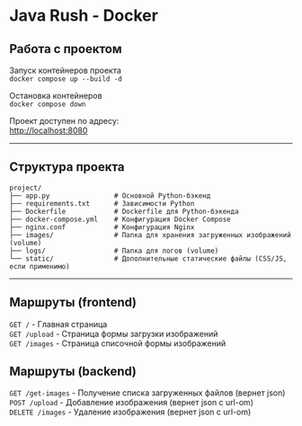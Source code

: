 # Java Rush - Docker

## Работа с проектом

Запуск контейнеров проекта  
`docker compose up --build -d`

Остановка контейнеров  
`docker compose down`

Проект доступен по адресу:  
[http://localhost:8080](http://localhost:8080)

---

## Структура проекта
```text
project/
├── app.py                # Основной Python-бэкенд
├── requirements.txt      # Зависимости Python
├── Dockerfile            # Dockerfile для Python-бэкенда
├── docker-compose.yml    # Конфигурация Docker Compose
├── nginx.conf            # Конфигурация Nginx
├── images/               # Папка для хранения загруженных изображений (volume)
├── logs/                 # Папка для логов (volume)
└── static/               # Дополнительные статические файлы (CSS/JS, если применимо)
```

---

## Маршруты (frontend)

`GET /` - Главная страница  
`GET /upload` - Страница формы загрузки изображений  
`GET /images` - Страница списочной формы изображений

## Маршруты (backend)

`GET /get-images` - Получение списка загруженных файлов (вернет json)  
`POST /upload` - Добавление изображения (вернет json c url-om)  
`DELETE /images` - Удаление изображения (вернет json c url-om)



